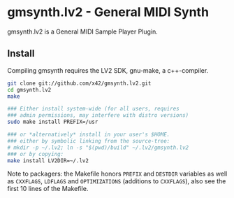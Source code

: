 gmsynth.lv2 - General MIDI Synth
================================

gmsynth.lv2 is a General MIDI Sample Player Plugin.

Install
-------

Compiling gmsynth requires the LV2 SDK, gnu-make, a c++-compiler.

```bash
git clone git://github.com/x42/gmsynth.lv2.git
cd gmsynth.lv2
make

### Either install system-wide (for all users, requires
### admin permissions, may interfere with distro versions)
sudo make install PREFIX=/usr

### or *alternatively* install in your user's $HOME.
### either by symbolic linking from the source-tree:
# mkdir -p ~/.lv2; ln -s "$(pwd)/build" ~/.lv2/gmsynth.lv2
### or by copying:
make install LV2DIR=~/.lv2
```

Note to packagers: the Makefile honors `PREFIX` and `DESTDIR` variables as well
as `CXXFLAGS`, `LDFLAGS` and `OPTIMIZATIONS` (additions to `CXXFLAGS`), also
see the first 10 lines of the Makefile.
